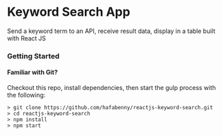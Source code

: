 # Keyword Search App

Send a keyword term to an API, receive result data, display in a table built with React JS

### Getting Started

#### Familiar with Git?
Checkout this repo, install dependencies, then start the gulp process with the following:

```
> git clone https://github.com/hafabenny/reactjs-keyword-search.git
> cd reactjs-keyword-search
> npm install
> npm start
```
